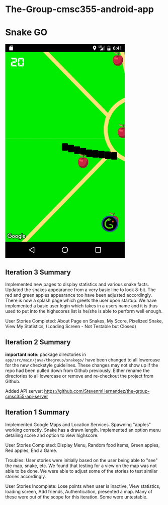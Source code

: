 # The-Group-cmsc355-android-app

# Snake GO

![Gameplay Animation](./gameplay.gif)

## Iteration 3 Summary
Implemented new pages to display statistics and various snake facts. Updated the snakes appearance from a very basic line to look 8-bit. The red and green apples appearance too have been adjusted accordingly. There is now a splash page which greets the user upon startup. We have implemented a basic user login which takes in a users name and it is thus used to put into the highscores list is he/she is able to perform well enough. 

User Stories Completed: 
About Page on Snakes, My Score, Pixelized Snake, View My Statistics, (Loading Screen - Not Testable but Closed)

## Iteration 2 Summary

**important note:** package directories in `app/src/main/java/thegroup/snakego/` have been changed to all lowercase for the new checkstyle guidelines. These changes may not show up if the repo had been pulled down from Github previously. Either rename the directories to all lowercase or remove and re-checkout the project from Github. 

Added API server: https://github.com/StevenmHernandez/the-group-cmsc355-api-server

## Iteration 1 Summary

Implemented Google Maps and Location Services. Spawning "apples" working correctly. 
Snake has a drawn length. Implemented an option menu detailing score and option
to view highscore.

User Stories Completed:
Display Menu, Random food items, Green apples, Red apples, End a Game.

Troubles:
User stories were initially based on the user being able to "see" the map, snake,
etc. We found that testing for a view on the map was not able to be done. We were 
able to adjust some of the stories to test similar stories accordingly. 

User Stories Incomplete:
Lose points when user is inactive, View statistics, loading screen, Add friends, Authentication,
presented a map.
Many of these were out of the scope for this iteration. Some were untestable. 


